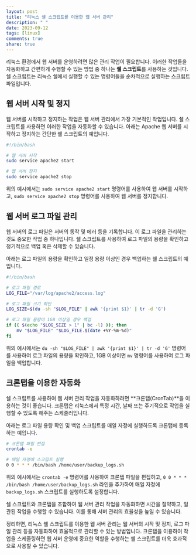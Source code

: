 ```yaml
---
layout: post
title: "리눅스 쉘 스크립트를 이용한 웹 서버 관리"
description: " "
date: 2023-09-12
tags: [linux]
comments: true
share: true
---
```


리눅스 환경에서 웹 서버를 운영하려면 많은 관리 작업이 필요합니다. 이러한 작업들을 자동화하고 간편하게 수행할 수 있는 방법 중 하나는 **쉘 스크립트**를 사용하는 것입니다. 쉘 스크립트는 리눅스 쉘에서 실행할 수 있는 명령어들을 순차적으로 실행하는 스크립트 파일입니다.

## 웹 서버 시작 및 정지

웹 서버를 시작하고 정지하는 작업은 웹 서버 관리에서 가장 기본적인 작업입니다. 쉘 스크립트를 사용하면 이러한 작업을 자동화할 수 있습니다. 아래는 Apache 웹 서버를 시작하고 정지하는 간단한 쉘 스크립트의 예입니다.

```bash
#!/bin/bash

# 웹 서버 시작
sudo service apache2 start

# 웹 서버 정지
sudo service apache2 stop
```

위의 예시에서는 `sudo service apache2 start` 명령어를 사용하여 웹 서버를 시작하고, `sudo service apache2 stop` 명령어를 사용하여 웹 서버를 정지합니다.

## 웹 서버 로그 파일 관리

웹 서버의 로그 파일은 서버의 동작 및 에러 등을 기록합니다. 이 로그 파일을 관리하는 것도 중요한 작업 중 하나입니다. 쉘 스크립트를 사용하여 로그 파일의 용량을 확인하고 정기적으로 백업 혹은 삭제할 수 있습니다.

아래는 로그 파일의 용량을 확인하고 일정 용량 이상인 경우 백업하는 쉘 스크립트의 예입니다.

```bash
#!/bin/bash

# 로그 파일 경로
LOG_FILE="/var/log/apache2/access.log"

# 로그 파일 크기 확인
LOG_SIZE=$(du -sh "$LOG_FILE" | awk '{print $1}' | tr -d 'G')

# 로그 파일 용량이 1GB 이상일 경우 백업
if (( $(echo "$LOG_SIZE > 1" | bc -l) )); then
    mv "$LOG_FILE" "$LOG_FILE.$(date +%Y-%m-%d)"
fi
```

위의 예시에서는 `du -sh "$LOG_FILE" | awk '{print $1}' | tr -d 'G'` 명령어를 사용하여 로그 파일의 용량을 확인하고, 1GB 이상이면 `mv` 명령어를 사용하여 로그 파일을 백업합니다.

## 크론탭을 이용한 자동화

쉘 스크립트를 사용하여 웹 서버 관리 작업을 자동화하려면 **크론탭(CronTab)**을 이용하는 것이 좋습니다. 크론탭은 리눅스에서 특정 시간, 날짜 또는 주기적으로 작업을 실행할 수 있도록 해주는 스케줄러입니다.

아래는 로그 파일 용량 확인 및 백업 스크립트를 매일 자정에 실행하도록 크론탭에 등록하는 예입니다.

```bash
# 크론탭 파일 편집
crontab -e

# 매일 자정에 스크립트 실행
0 0 * * * /bin/bash /home/user/backup_logs.sh
```

위의 예시에서는 `crontab -e` 명령어를 사용하여 크론탭 파일을 편집하고, `0 0 * * * /bin/bash /home/user/backup_logs.sh` 라인을 추가하여 매일 자정에 `backup_logs.sh` 스크립트를 실행하도록 설정합니다.

쉘 스크립트와 크론탭을 조합하여 웹 서버 관리 작업을 자동화하면 시간을 절약하고, 일관된 작업을 수행할 수 있습니다. 이를 통해 서버 관리의 효율성을 높일 수 있습니다.

정리하면, 리눅스 쉘 스크립트를 이용한 웹 서버 관리는 웹 서버의 시작 및 정지, 로그 파일 관리 등을 자동화하여 효율적으로 관리할 수 있는 방법입니다. 크론탭을 이용하여 작업을 스케줄링하면 웹 서버 운영에 중요한 역할을 수행하는 쉘 스크립트를 더욱 효과적으로 사용할 수 있습니다.